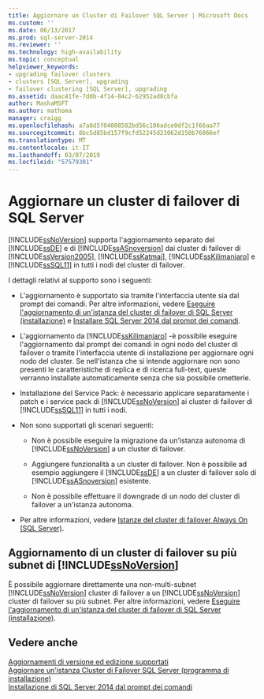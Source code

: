 ```yaml
---
title: Aggiornare un Cluster di Failover SQL Server | Microsoft Docs
ms.custom: ''
ms.date: 06/13/2017
ms.prod: sql-server-2014
ms.reviewer: ''
ms.technology: high-availability
ms.topic: conceptual
helpviewer_keywords:
- upgrading failover clusters
- clusters [SQL Server], upgrading
- failover clustering [SQL Server], upgrading
ms.assetid: daac41fe-7d0b-4f14-84c2-62952ad8cbfa
author: MashaMSFT
ms.author: mathoma
manager: craigg
ms.openlocfilehash: a7a8d5f04808582bd56c106adce0df2c1f66aa77
ms.sourcegitcommit: 8bc5d85bd157f9cfd52245d23062d150b76066ef
ms.translationtype: MT
ms.contentlocale: it-IT
ms.lasthandoff: 03/07/2019
ms.locfileid: "57579301"
---
```

# <a name="upgrade-a-sql-server-failover-cluster"></a>Aggiornare un cluster di failover di SQL Server
  [!INCLUDE[ssNoVersion](../../../includes/ssnoversion-md.md)] supporta l'aggiornamento separato del [!INCLUDE[ssDE](../../../includes/ssde-md.md)] e di [!INCLUDE[ssASnoversion](../../../includes/ssasnoversion-md.md)] dai cluster di failover di [!INCLUDE[ssVersion2005](../../../includes/ssversion2005-md.md)], [!INCLUDE[ssKatmai](../../../includes/sskatmai-md.md)], [!INCLUDE[ssKilimanjaro](../../../includes/sskilimanjaro-md.md)] e [!INCLUDE[ssSQL11](../../../includes/sssql11-md.md)] in tutti i nodi del cluster di failover.  
  
 I dettagli relativi al supporto sono i seguenti:  
  
-   L'aggiornamento è supportato sia tramite l'interfaccia utente sia dal prompt dei comandi. Per altre informazioni, vedere [Eseguire l'aggiornamento di un'istanza del cluster di failover di SQL Server &#40;installazione&#41;](upgrade-a-sql-server-failover-cluster-instance-setup.md) e [Installare SQL Server 2014 dal prompt dei comandi](../../../database-engine/install-windows/install-sql-server-from-the-command-prompt.md).  
  
-   L'aggiornamento da [!INCLUDE[ssKilimanjaro](../../../includes/sskilimanjaro-md.md)] -è possibile eseguire l'aggiornamento dal prompt dei comandi in ogni nodo del cluster di failover o tramite l'interfaccia utente di installazione per aggiornare ogni nodo del cluster. Se nell'istanza che si intende aggiornare non sono presenti le caratteristiche di replica e di ricerca full-text, queste verranno installate automaticamente senza che sia possibile ometterle.  
  
-   Installazione del Service Pack: è necessario applicare separatamente i patch e i service pack di [!INCLUDE[ssNoVersion](../../../includes/ssnoversion-md.md)] ai cluster di failover di [!INCLUDE[ssSQL11](../../../includes/sssql11-md.md)] in tutti i nodi.  
  
-   Non sono supportati gli scenari seguenti:  
  
    -   Non è possibile eseguire la migrazione da un'istanza autonoma di [!INCLUDE[ssNoVersion](../../../includes/ssnoversion-md.md)] a un cluster di failover.  
  
    -   Aggiungere funzionalità a un cluster di failover. Non è possibile ad esempio aggiungere il [!INCLUDE[ssDE](../../../includes/ssde-md.md)] a un cluster di failover solo di [!INCLUDE[ssASnoversion](../../../includes/ssasnoversion-md.md)] esistente.  
  
    -   Non è possibile effettuare il downgrade di un nodo del cluster di failover a un'istanza autonoma.  
  
-   Per altre informazioni, vedere [Istanze del cluster di failover Always On (SQL Server)](always-on-failover-cluster-instances-sql-server.md).  
  
## <a name="upgrading-a-includessnoversionincludesssnoversion-mdmd-multi-subnet-failover-cluster"></a>Aggiornamento di un cluster di failover su più subnet di [!INCLUDE[ssNoVersion](../../../includes/ssnoversion-md.md)]  
 È possibile aggiornare direttamente una non-multi-subnet [!INCLUDE[ssNoVersion](../../../includes/ssnoversion-md.md)] cluster di failover a un [!INCLUDE[ssNoVersion](../../../includes/ssnoversion-md.md)] cluster di failover su più subnet. Per altre informazioni, vedere [Eseguire l'aggiornamento di un'istanza del cluster di failover di SQL Server &#40;installazione&#41;](upgrade-a-sql-server-failover-cluster-instance-setup.md).  
  
## <a name="see-also"></a>Vedere anche  
 [Aggiornamenti di versione ed edizione supportati](../../../database-engine/install-windows/supported-version-and-edition-upgrades.md)   
 [Aggiornare un'istanza Cluster di Failover SQL Server &#40;programma di installazione&#41;](upgrade-a-sql-server-failover-cluster-instance-setup.md)   
 [Installazione di SQL Server 2014 dal prompt dei comandi](../../../database-engine/install-windows/install-sql-server-from-the-command-prompt.md)  
  
  
